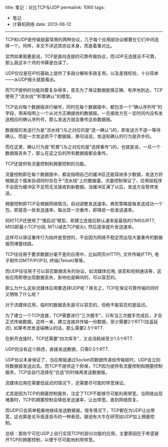 title: 笔记：对比TCP与UDP
permalink: 1060
tags:
  - 笔记
  - 计算机网络
date: 2013-06-12
---

TCP和UDP是传输层最常用的两种协议，几乎每个应用层协议都要在它们中间选择一个。同样，本文不详述其协议本身，而是着重对比。

显然如果我要是说，TCP是面向连接的可靠传输协议，而UDP无连接且不可靠，那么我这半个月的书算是白读了。

UDP仅仅是在IP的基础上提供了多路分解和多路复用，以及差错校验，十分简单——从UDP报头就能看出。

而TCP提供的功能则要复杂得多，首先为了保证数据能够正确、有序地到达，TCP使用了“流水线”“积累确认”的模型。

TCP会对每个数据报进行编号，同时在每个数据报中，都包含一个“确认序列号”的字段，用来指明上一个从对方正确接收的数据报。一旦接收方在一定时间内没有发送相应的确认序列号，那么发送方就会重传这些数据报。

数据报的发送行为是“流水线”(与之对应的是“逐一确认”)的，即发送方不逐一等待确认，而是一次发送若干个数据报，换句话说，发送和确认的行为是异步的。

而在这里，确认行为是“积累”(与之对应的是“选择重传”)的，也就是说，一旦一个数据报丢失了，那么在这之后的所有数据报都会重传。

TCP还提供有流量控制和拥塞控制的功能。

流量控制即在每个数据报中，都会指明自己的缓冲区还能容纳多少数据，发送方将根据这个值来协调同时存在于“流水线”上的数据量。流量控制保证了，应用层程序不会因为缓冲区不足而无法接收到新数据。当缓冲区满了以后，发送方会暂停发送。

拥塞控制即TCP会根据网络情况，自动调整发送速率。典型策略是每发送成功一个包，即提高一些发送速率，每出现一次重传，即降低一些发送速率。

同时TCP还使用了“慢启动”模型，即建立连接后默认速率是最低的(1MSS/RTT, MSS即最小TCP分段, MTU减去TCP报头), 然后逐渐提升发送速率。

这样可以保证重传行为始终是受控的，不会因为网络不稳定而出现大量重传的数据报而堵塞线路。

TCP往往用于要求数据分毫不差的应用中，比如网页(HTTP), 文件传输(FTP), 电子邮件(SMTP/POP3), 终端(Telnet)等等。

而UDP往往用于可以容忍数据丢失的协议，如流媒体应用, 语音和视频通话等，这些应用即使出现数据丢失，影响也是瞬间的，可以容忍的。

那么为什么这些流媒体应用要选择UDP呢？换言之，TCP在保证可靠传输的同时又牺牲了什么呢？

对于流媒体应用，临时的数据丢失是可以容忍的，但绝不能容忍的是延迟。

为了建立一个TCP连接，TCP需要进行“三次握手”，只有当三次握手完成后，才会正式传输数据。这样一来，建立连接并传输一份数据，至少需要2个RTT(往返延迟), 如果考虑发送端确认的话，那么需要2.5个RTT.

在断开连接时，TCP还需要“四次挥手”，又会消耗掉至少1.5个RTT.

UDP则没有这个顾虑，直接发送数据，只需0.5个RTT.

UDP协议本身保证了，当应用层通过Socket将数据传递给传输层时，UDP会立刻将数据报发送出去。而TCP不提供这个担保，TCP因为提供有流量控制和拥塞控制服务，TCP会自行选择在“合适”的时候再发送数据报。

流媒体应用在需要低延迟的情况下，还需要尽可能的带宽保证。

尤其是因为TCP的拥塞控制服务，注定了TCP不能够尽可能利用带宽，当网络出现堵塞时，TCP的拥塞控制会降低发送速率，让出带宽，直到网络恢复。

而UDP只会简单粗暴地继续发送数据报，很多情况下，TCP都在为UDP让出带宽，这也算是劣币驱逐良币的一种表现，据说有大牛在研究给UDP加上拥塞控制。

总结：那些宁可在UDP上自行实现TCP的部分功能的应用，主要原因在于希望避开TCP的拥塞控制，以便于尽可能地利用带宽。
